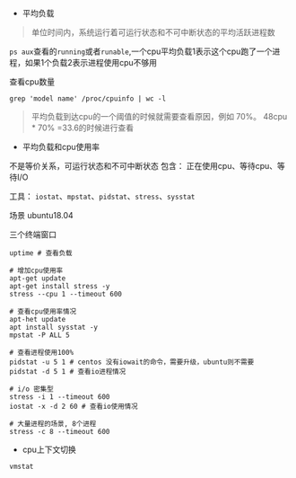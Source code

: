 - 平均负载

> 单位时间内，系统运行着可运行状态和不可中断状态的平均活跃进程数

`ps aux`查看的`running`或者`runable`,一个cpu平均负载1表示这个cpu跑了一个进程，如果1个负载2表示进程使用cpu不够用

查看cpu数量
```
grep 'model name' /proc/cpuinfo | wc -l
```

> 平均负载到达cpu的一个阈值的时候就需要查看原因，例如 70%。  48cpu * 70% =33.6的时候进行查看

- 平均负载和cpu使用率

不是等价关系，可运行状态和不可中断状态 包含： 正在使用cpu、等待cpu、等待I/O

工具： `iostat`、`mpstat`、`pidstat`、`stress`、`sysstat`

场景 ubuntu18.04

三个终端窗口
```
uptime # 查看负载
```

```
# 增加cpu使用率
apt-get update
apt-get install stress -y
stress --cpu 1 --timeout 600
```

```
# 查看cpu使用率情况
apt-het update
apt install sysstat -y
mpstat -P ALL 5
```

```
# 查看进程使用100%
pidstat -u 5 1 # centos 没有iowait的命令，需要升级，ubuntu则不需要
pidstat -d 5 1 # 查看io进程情况
```

```
# i/o 密集型
stress -i 1 --timeout 600
iostat -x -d 2 60 # 查看io使用情况
```

```
# 大量进程的场景, 8个进程
stress -c 8 --timeout 600
```

- cpu上下文切换

`vmstat`

